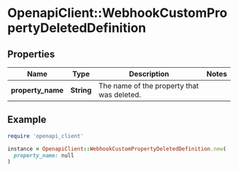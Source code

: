 # OpenapiClient::WebhookCustomPropertyDeletedDefinition

## Properties

| Name | Type | Description | Notes |
| ---- | ---- | ----------- | ----- |
| **property_name** | **String** | The name of the property that was deleted. |  |

## Example

```ruby
require 'openapi_client'

instance = OpenapiClient::WebhookCustomPropertyDeletedDefinition.new(
  property_name: null
)
```

